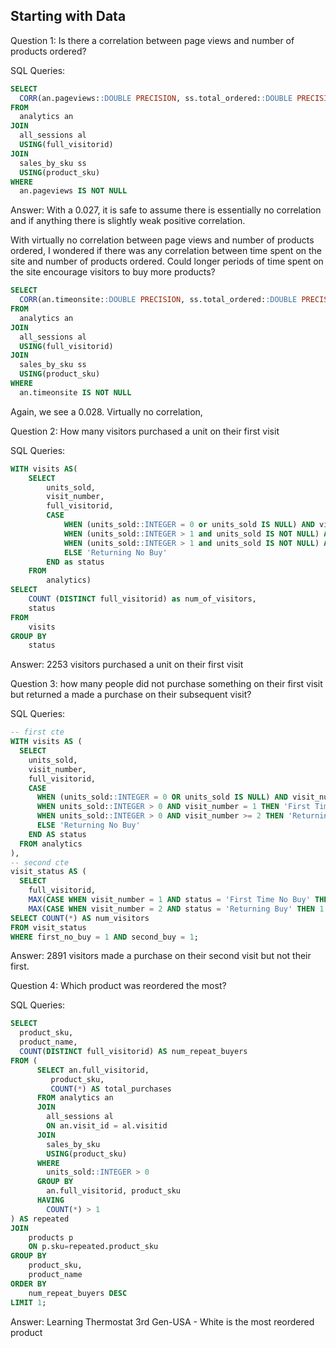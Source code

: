 ## Starting with Data

Question 1: Is there a correlation between page views and number of products ordered?

SQL Queries: 
``` sql
SELECT
  CORR(an.pageviews::DOUBLE PRECISION, ss.total_ordered::DOUBLE PRECISION) AS corr_views_orders
FROM
  analytics an
JOIN
  all_sessions al 
  USING(full_visitorid)
JOIN
  sales_by_sku ss 
  USING(product_sku)
WHERE
  an.pageviews IS NOT NULL
```

Answer: With a 0.027, it is safe to assume there is essentially no correlation and if anything there is slightly weak positive correlation.

With virtually no correlation between page views and number of products ordered, I wondered if there was any correlation between time spent on the site and number of products ordered. Could longer periods of time spent on the site encourage visitors to buy more products?

``` sql
SELECT
  CORR(an.timeonsite::DOUBLE PRECISION, ss.total_ordered::DOUBLE PRECISION) AS corr_views_orders
FROM
  analytics an
JOIN
  all_sessions al 
  USING(full_visitorid)
JOIN
  sales_by_sku ss 
  USING(product_sku)
WHERE
  an.timeonsite IS NOT NULL
```

Again, we see a 0.028. Virtually no correlation, 


Question 2: How many visitors purchased a unit on their first visit

SQL Queries: 
``` sql
WITH visits AS(
	SELECT
		units_sold,
		visit_number,
		full_visitorid,
		CASE 
			WHEN (units_sold::INTEGER = 0 or units_sold IS NULL) AND visit_number = 1 THEN 'First Time No Buy'
			WHEN (units_sold::INTEGER > 1 and units_sold IS NOT NULL) AND visit_number = 1 THEN 'First Time Buy'
			WHEN (units_sold::INTEGER > 1 and units_sold IS NOT NULL) AND visit_number >= 2 THEN 'Returning Buy'
			ELSE 'Returning No Buy'
		END as status
	FROM
		analytics)
SELECT
	COUNT (DISTINCT full_visitorid) as num_of_visitors,
	status
FROM
	visits
GROUP BY
	status
```

Answer: 2253 visitors purchased a unit on their first visit

Question 3: how many people did not purchase something on their first visit but returned a made a purchase on their subsequent visit?

SQL Queries:
``` sql
-- first cte
WITH visits AS (
  SELECT
    units_sold,
    visit_number,
    full_visitorid,
    CASE 
      WHEN (units_sold::INTEGER = 0 OR units_sold IS NULL) AND visit_number = 1 THEN 'First Time No Buy'
      WHEN units_sold::INTEGER > 0 AND visit_number = 1 THEN 'First Time Buy'
      WHEN units_sold::INTEGER > 0 AND visit_number >= 2 THEN 'Returning Buy'
      ELSE 'Returning No Buy'
    END AS status
  FROM analytics
),
-- second cte
visit_status AS (
  SELECT
    full_visitorid,
    MAX(CASE WHEN visit_number = 1 AND status = 'First Time No Buy' THEN 1 ELSE 0 END) AS first_no_buy,
    MAX(CASE WHEN visit_number = 2 AND status = 'Returning Buy' THEN 1 ELSE 0 END) AS second_buy
SELECT COUNT(*) AS num_visitors
FROM visit_status
WHERE first_no_buy = 1 AND second_buy = 1;
```

Answer:
2891 visitors made a purchase on their second visit but not their first.


Question 4: Which product was reordered the most?

SQL Queries:
```sql
SELECT
  product_sku,
  product_name,
  COUNT(DISTINCT full_visitorid) AS num_repeat_buyers
FROM (
	  SELECT an.full_visitorid,
		 product_sku,
		 COUNT(*) AS total_purchases
	  FROM analytics an
	  JOIN
		all_sessions al
		ON an.visit_id = al.visitid
	  JOIN
		sales_by_sku
		USING(product_sku)
	  WHERE
		units_sold::INTEGER > 0
	  GROUP BY
		an.full_visitorid, product_sku
	  HAVING
		COUNT(*) > 1
) AS repeated 
JOIN
	products p
	ON p.sku=repeated.product_sku
GROUP BY
	product_sku,
	product_name
ORDER BY
	num_repeat_buyers DESC
LIMIT 1;
```
Answer: Learning Thermostat 3rd Gen-USA - White is the most reordered product

